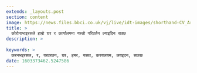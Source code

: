 ```yaml
--- 
extends: _layouts.post 
section: content 
image: https://news.files.bbci.co.uk/vj/live/idt-images/shorthand-CV_Architecture/cv_architecture_index_promo_976_2_yu96v.png 
title: > 
  कोरोनाभाइरसले हाम्रो घर र कार्यालयमा यस्तो परिवर्तन ल्याइदिन सक्छ 
description: > 
   
keywords: > 
  करनभइरसल, र, परवरतन, घर, हमर, यसत, करयलयम, लयइदन, सकछ 
date: 1603373462.5247586 
--- 
```


